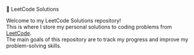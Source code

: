🧠 LeetCode Solutions

Welcome to my LeetCode Solutions repository!  
This is where I store my personal solutions to coding problems from [LeetCode](https://leetcode.com/).  
The main goals of this repository are to track my progress and improve my problem-solving skills.


